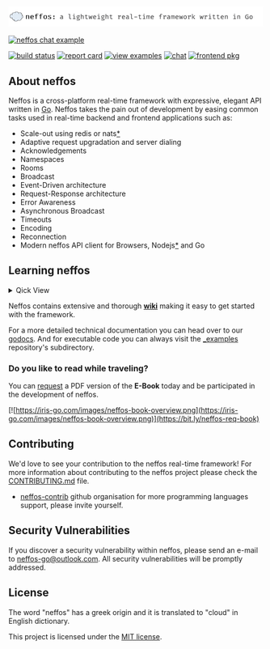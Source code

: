 <img src="gh_logo.png" />

[![neffos chat example](https://github.com/neffos-contrib/bootstrap-chat/raw/master/screenshot.png)](https://github.com/neffos-contrib/bootstrap-chat)

[![build status](https://img.shields.io/travis/kataras/neffos/master.svg?style=for-the-badge)](https://travis-ci.org/kataras/neffos) [![report card](https://img.shields.io/badge/report%20card-a%2B-ff3333.svg?style=for-the-badge)](https://goreportcard.com/report/github.com/kataras/neffos)<!--[![godocs](https://img.shields.io/badge/go-%20docs-488AC7.svg?style=for-the-badge)](https://godoc.org/github.com/kataras/neffos)--> [![view examples](https://img.shields.io/badge/learn%20by-examples-0077b3.svg?style=for-the-badge)](https://github.com/kataras/neffos/tree/master/_examples) [![chat](https://img.shields.io/gitter/room/neffos-framework/community.svg?color=blue&logo=gitter&style=for-the-badge)](https://gitter.im/neffos-framework/community) [![frontend pkg](https://img.shields.io/badge/JS%20-client-BDB76B.svg?style=for-the-badge)](https://github.com/kataras/neffos.js)

## About neffos

Neffos is a cross-platform real-time framework with expressive, elegant API written in [Go](https://golang.org). Neffos takes the pain out of development by easing common tasks used in real-time backend and frontend applications such as:

- Scale-out using redis or nats[*](_examples/scale-out)
- Adaptive request upgradation and server dialing
- Acknowledgements
- Namespaces
- Rooms
- Broadcast
- Event-Driven architecture
- Request-Response architecture
- Error Awareness
- Asynchronous Broadcast
- Timeouts
- Encoding
- Reconnection
- Modern neffos API client for Browsers, Nodejs[*](https://github.com/kataras/neffos.js) and Go

## Learning neffos

<details>
<summary>Qick View</summary>

## Server

```go
import (
    // [...]
    "github.com/kataras/neffos"
    "github.com/kataras/neffos/gorilla"
)

func runServer() {
    events := make(neffos.Namespaces)
    events.On("/v1", "workday", func(ns *neffos.NSConn, msg neffos.Message) error {
        date := string(msg.Body)

        t, err := time.Parse("01-02-2006", date)
        if err != nil {
            if n := ns.Conn.Increment("tries"); n >= 3 && n%3 == 0 {
                // Return custom error text to the client.
                return fmt.Errorf("Why not try this one? 06-24-2019")
            } else if n >= 6 && n%2 == 0 {
                // Fire the "notify" client event.
                ns.Emit("notify", []byte("What are you doing?"))
            }
            // Return the parse error back to the client.
            return err
        }

        weekday := t.Weekday()

        if weekday == time.Saturday || weekday == time.Sunday {
            return neffos.Reply([]byte("day off"))
        }

        // Reply back to the client.
        responseText := fmt.Sprintf("it's %s, do your job.", weekday)
        return neffos.Reply([]byte(responseText))
    })

    websocketServer := neffos.New(gorilla.DefaultUpgrader, events)

    // Fire the "/v1:notify" event to all clients after server's 1 minute.
    time.AfterFunc(1*time.Minute, func() {
        websocketServer.Broadcast(nil, neffos.Message{
            Namespace: "/v1",
            Event:     "notify",
            Body:      []byte("server is up and running for 1 minute"),
        })
    })

    router := http.NewServeMux()
    router.Handle("/", websocketServer)

    log.Println("Serving websockets on localhost:8080")
    log.Fatal(http.ListenAndServe(":8080", router))
}
```

## Go Client

```go
func runClient() {
    ctx := context.TODO()
    events := make(neffos.Namespaces)
    events.On("/v1", "notify", func(c *neffos.NSConn, msg neffos.Message) error {
        log.Printf("Server says: %s\n", string(msg.Body))
        return nil
    })

    // Connect to the server.
    client, err := neffos.Dial(ctx,
        gorilla.DefaultDialer,
        "ws://localhost:8080",
        events)
    if err != nil {
        panic(err)
    }

    // Connect to a namespace.
    c, err := client.Connect(ctx, "/v1")
    if err != nil {
        panic(err)
    }

    fmt.Println("Please specify a date of format: mm-dd-yyyy")

    for {
        fmt.Print(">> ")
        var date string
        fmt.Scanln(&date)

        // Send to the server and wait reply to this message.
        response, err := c.Ask(ctx, "workday", []byte(date))
        if err != nil {
            if neffos.IsCloseError(err) {
                // Check if the error is a close signal,
                // or make use of the `<- client.NotifyClose`
                // read-only channel instead.
                break
            }

            // >> 13-29-2019
            // error received: parsing time "13-29-2019": month out of range
            fmt.Printf("error received: %v\n", err)
            continue
        }

        // >> 06-29-2019
        // it's a day off!
        //
        // >> 06-24-2019
        // it's Monday, do your job.
        fmt.Println(string(response.Body))
    }
}
```

## Javascript Client

Navigate to: <https://github.com/kataras/neffos.js>

</details>

Neffos contains extensive and thorough **[wiki](https://github.com/kataras/neffos/wiki)** making it easy to get started with the framework.

For a more detailed technical documentation you can head over to our [godocs](https://godoc.org/github.com/kataras/neffos). And for executable code you can always visit the [_examples](_examples/) repository's subdirectory.

### Do you like to read while traveling?

You can [request](https://bit.ly/neffos-req-book) a PDF version of the **E-Book** today and be participated in the development of neffos.

[![https://iris-go.com/images/neffos-book-overview.png](https://iris-go.com/images/neffos-book-overview.png)](https://bit.ly/neffos-req-book)

## Contributing

We'd love to see your contribution to the neffos real-time framework! For more information about contributing to the neffos project please check the [CONTRIBUTING.md](CONTRIBUTING.md) file.

- [neffos-contrib](https://github.com/neffos-contrib) github organisation for more programming languages support, please invite yourself.

## Security Vulnerabilities

If you discover a security vulnerability within neffos, please send an e-mail to [neffos-go@outlook.com](mailto:neffos-go@outlook.com). All security vulnerabilities will be promptly addressed.

## License

The word "neffos" has a greek origin and it is translated to "cloud" in English dictionary.

This project is licensed under the [MIT license](https://opensource.org/licenses/MIT).
<!-- [![FOSSA Status](https://app.fossa.io/api/projects/git%2Bgithub.com%2Fkataras%2Fneffos.svg?type=large)](https://app.fossa.io/projects/git%2Bgithub.com%2Fkataras%2Fneffos?ref=badge_large) -->
